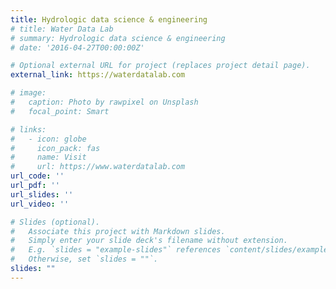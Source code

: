 ```yaml
---
title: Hydrologic data science & engineering
# title: Water Data Lab
# summary: Hydrologic data science & engineering
# date: '2016-04-27T00:00:00Z'

# Optional external URL for project (replaces project detail page).
external_link: https://waterdatalab.com

# image:
#   caption: Photo by rawpixel on Unsplash
#   focal_point: Smart

# links:
#   - icon: globe
#     icon_pack: fas
#     name: Visit
#     url: https://www.waterdatalab.com
url_code: ''
url_pdf: ''
url_slides: ''
url_video: ''

# Slides (optional).
#   Associate this project with Markdown slides.
#   Simply enter your slide deck's filename without extension.
#   E.g. `slides = "example-slides"` references `content/slides/example-slides.md`.
#   Otherwise, set `slides = ""`.
slides: ""
---
```

